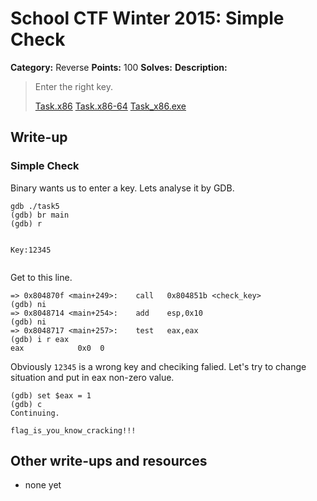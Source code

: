 # School CTF Winter 2015: Simple Check

**Category:** Reverse
**Points:** 100
**Solves:** 
**Description:**

> Enter the right key.
> 
> 
> [Task.x86](./task9_x86_2fb0b7e96f097597851f24faaf664fdb20ad8b8a) [Task.x86-64](./task9_x86_2fb0b7e96f097597851f24faaf664fdb20ad8b8a) [Task_x86.exe](./task9_x86_ed82b6faaf979658e040c77422d01b1b3db183f7.exe)


## Write-up

<div><h3>Simple Check</h3><p>Binary wants us to enter a key. Lets analyse it by GDB.</p>
<pre><code>gdb ./task5
(gdb) br main
(gdb) r

Key:12345
</code></pre>
<p>Get to this line.</p>
<pre><code>=&gt; 0x804870f &lt;main+249&gt;:    call   0x804851b &lt;check_key&gt;
(gdb) ni
=&gt; 0x8048714 &lt;main+254&gt;:    add    esp,0x10
(gdb) ni
=&gt; 0x8048717 &lt;main+257&gt;:    test   eax,eax
(gdb) i r eax
eax            0x0  0
</code></pre>
<p>Obviously <code>12345</code> is a wrong key and checiking falied. Let's try to change situation and put in eax non-zero value.</p>
<pre><code>(gdb) set $eax = 1
(gdb) c
Continuing.
</code></pre>
<p><code>flag_is_you_know_cracking!!!</code></p></div>

## Other write-ups and resources

* none yet
